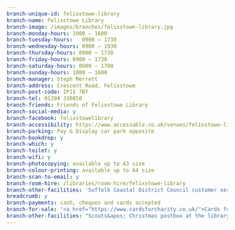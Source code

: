 ```yaml
---
branch-unique-id: felixstowe-library
branch-name: Felixstowe Library
branch-image: /images/branches/felixstowe-library.jpg
branch-monday-hours: 1000 – 1600
branch-tuesday-hours:	0900 – 1730
branch-wednesday-hours: 0900 – 1930
branch-thursday-hours: 0900 – 1730
branch-friday-hours: 0900 – 1730
branch-saturday-hours: 0900 – 1700
branch-sunday-hours: 1000 – 1600
branch-manager: Steph Merrett
branch-address: Crescent Road, Felixstowe
branch-post-code: IP11 7BY
branch-tel: 01394 330850
branch-friends: Friends of Felixstowe Library
branch-social-media: y
branch-facebook: felixstowelibrary
branch-accessibility: https://www.accessable.co.uk/venues/felixstowe-library
branch-parking: Pay & Display car park opposite
branch-bookdrop: y
branch-which: y
branch-toilet: y
branch-wifi: y
branch-photocopying: available up to A3 size
branch-colour-printing: available up to A4 size
branch-scan-to-email: y
branch-room-hire: /libraries/room-hire/felixstowe-library
branch-other-facilities: 'Suffolk Coastal District Council customer services. Visit the <a href="http://www.eastsuffolk.gov.uk/contact-us/">Suffolk Coastal and Waveney Councils website</a> for opening times.'
breadcrumb: y
branch-payments: cash, cheques and cards accepted
branch-for-sale: '<a href="https://www.cardsforcharity.co.uk/">Cards for Good Causes</a>: charity Christmas cards and items.'
branch-other-facilities: "Scouts&apos; Christmas postbox at the library until 16 December; 25p per card to Felixstowe, Kirton, Trimley and Walton."
---
```

